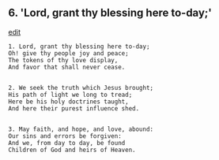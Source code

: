 
## 6.  'Lord, grant thy blessing here to-day;'
[edit](https://docs.google.com/document/d/1UGisRwBwDDuJgVdH%2Ddy9e4o0y0Dhht6S/edit?mode=html)



    1. Lord, grant thy blessing here to-day;
    Oh! give thy people joy and peace;
    The tokens of thy love display,
    And favor that shall never cease.


    2. We seek the truth which Jesus brought;
    His path of light we long to tread;
    Here be his holy doctrines taught,
    And here their purest influence shed.


    3. May faith, and hope, and love, abound:
    Our sins and errors be forgiven:
    And we, from day to day, be found
    Children of God and heirs of Heaven.
